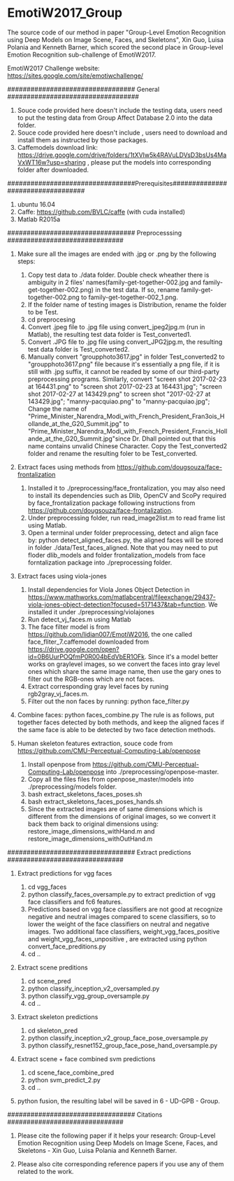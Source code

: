 # EmotiW2017_Group
The source code of our method in paper "Group-Level Emotion Recognition using Deep Models on Image Scene, Faces, and Skeletons", Xin Guo, Luisa Polania and Kenneth Barner, which scored the second place in Group-level Emotion Recognition sub-challenge of EmotiW2017.

EmotiW2017 Challenge website: https://sites.google.com/site/emotiwchallenge/

################################# General ##################################
1. Souce code provided here doesn't include the testing data, users need to put the testing data from Group Affect Database 2.0 into the data folder. 
2. Souce code provided here doesn't include , users need to download and install them as instructed by those packages. 
3. Caffemodels download link: https://drive.google.com/drive/folders/1tXVIw5k4RAVuLDVsD3bsUs4MaVxWT16w?usp=sharing , please put the models into corresponding folder after downloaded. 

#################################Prerequisites##################################
1. ubuntu 16.04
2. Caffe: https://github.com/BVLC/caffe  (with cuda installed)
3. Matlab R2015a

################################# Preprocesssing ##############################
1. Make sure all the images are ended with .jpg or .png by the following steps:
    1) Copy test data to ./data folder. Double check wheather there is ambiguity in 2 files' names(family-get-together-002.jpg and family-get-together-002.png) in the test data. If so, rename family-get-together-002.png to family-get-together-002_1.png. 
    2) If the folder name of testing images is Distribution, rename the folder to be Test. 
    3) cd preprocesing
    4) Convert .jpeg file to .jpg file using convert_jpeg2jpg.m (run in Matlab), the resulting test data folder is Test_converted1.
    5) Convert .JPG file to .jpg file using convert_JPG2jpg.m, the resulting test data folder is Test_converted2.
    6) Manually convert "groupphoto3617.jpg" in folder Test_converted2 to "groupphoto3617.png" file because it's essentially a png file, if it is still with .jpg suffix, it cannot be readed by some of our third-party preprocessing programs. Similarly, convert "screen shot 2017-02-23 at 164431.png" to "screen shot 2017-02-23 at 164431.jpg"; "screen shot 2017-02-27 at 143429.png" to screen shot "2017-02-27 at 143429.jpg"; "manny-pacquiao.png" to "manny-pacquiao.jpg"; Change the name of "Prime_Minister_Narendra_Modi_with_French_President_FranЗois_Hollande_at_the_G20_Summit.jpg" to "Prime_Minister_Narendra_Modi_with_French_President_Francis_Hollande_at_the_G20_Summit.jpg"since Dr. Dhall pointed out that this name contains unvalid Chinese Character. Copy the Test_converted2 folder and rename the resulting foler to be Test_converted. 

2. Extract faces using methods from https://github.com/dougsouza/face-frontalization
    1) Installed it to ./preprocessing/face_frontalization, you may also need to install its dependencies such as Dlib, OpenCV and ScoPy required by face_frontalization package following instructions from https://github.com/dougsouza/face-frontalization. 
    2) Under preprocessing folder, run read_image2list.m to read frame list using Matlab.
    3) Open a terminal under folder preprocessing, detect and align face by: python detect_aligned_faces.py, the aligned faces will be stored in folder ./data/Test_faces_aligned. Note that you may need to put floder dlib_models and folder frontalization_models from face forntalization package into ./preprocessing folder. 


3. Extract faces using viola-jones
    1) Install dependencies for Viola Jones Object Detection in https://www.mathworks.com/matlabcentral/fileexchange/29437-viola-jones-object-detection?focused=5171437&tab=function. We installed it under ./preprocessing/violajones
    2) Run detect_vj_faces.m using Matlab 
    3) The face filter model is from https://github.com/lidian007/EmotiW2016, the one called face_fliter_7.caffemodel downloaded from https://drive.google.com/open?id=0B6UurPOQfmP0R004bEdVbER1OFk. Since it's a model better works on graylevel images, so we convert the faces into gray level ones which share the same image name, then use the gary ones to filter out the RGB-ones which are not faces. 
    4) Extract corresponding gray level faces by runing rgb2gray_vj_faces.m. 
    5) Filter out the non faces by running: python face_filter.py 
  
4. Combine faces: python faces_combine.py
   The rule is as follows, put together faces detected by both methods, and keep the aligned faces if the same face is able to be detected by two face detection methods.


5. Human skeleton features extraction, souce code from https://github.com/CMU-Perceptual-Computing-Lab/openpose
    1) Install openpose from https://github.com/CMU-Perceptual-Computing-Lab/openpose into ./preprocessing/openpose-master.
    2) Copy all the files files from openpose_master/models into ./preprocessing/models folder.
    3) bash extract_skeletons_faces_poses.sh
    4) bash extract_skeletons_faces_poses_hands.sh
    5) Since the extracted images are of same dimensions which is different from the dimensions of original images, so we convert it back them back to original dimensions using: restore_image_dimensions_withHand.m and restore_image_dimensions_withOutHand.m


################################# Extract predictions ##############################
1. Extract predictions for vgg faces
    1) cd vgg_faces
    2) python classify_faces_oversample.py to extract prediction of vgg face classifiers and fc6 features.
    3) Predictions based on vgg face classifiers are not good at recognize negative and neutral images compared to scene classifiers, so to lower the weight of the face classifiers on neutral and negative images. Two additional face classifiers, weight_vgg_faces_positive and weight_vgg_faces_unpositive , are extracted using python convert_face_preditions.py
    4) cd ..

2. Extract scene preditions   
    1) cd scene_pred
    2) python classify_inception_v2_oversampled.py
    3) python classify_vgg_group_oversample.py
    4) cd ..


3. Extract skeleton predictions
    1) cd skeleton_pred
    2) python classify_inception_v2_group_face_pose_oversample.py
    3) python classify_resnet152_group_face_pose_hand_oversample.py

4. Extract scene + face combined svm predictions
    1) cd scene_face_combine_pred
    2) python svm_predict_2.py
    3) cd ..

5. python fusion, the resulting label will be saved in 6 - UD-GPB - Group.

################################# Citations ##############################
1. Please cite the following paper if it helps your research:
Group-Level Emotion Recognition using Deep Models on Image Scene, Faces, and Skeletons - Xin Guo, Luisa Polania and Kenneth Barner.

2. Please also cite corresponding reference papers if you use any of them related to the work. 
